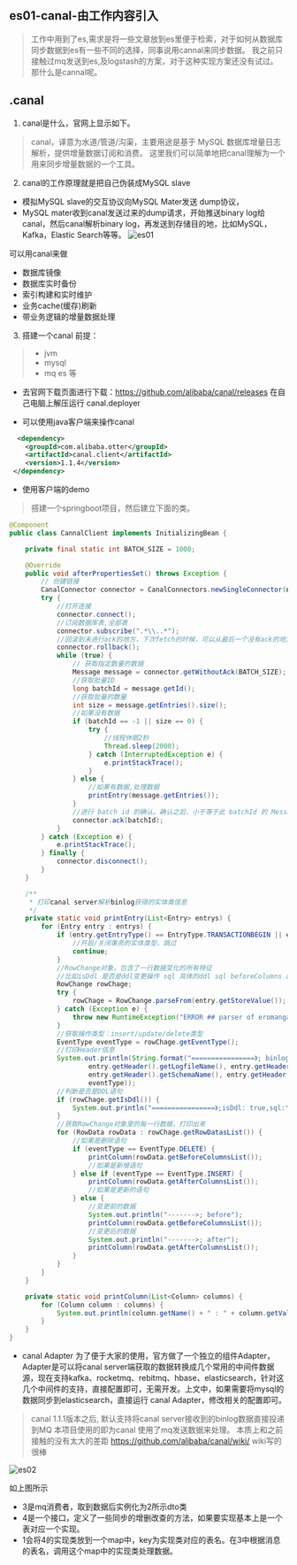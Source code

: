 ## es01-canal-由工作内容引入

> 工作中用到了es,需求是将一些文章放到es里便于检索，对于如何从数据库同步数据到es有一些不同的选择，同事说用cannal来同步数据。
> 我之前只接触过mq发送到es,及logstash的方案，对于这种实现方案还没有试过。
那什么是cannal呢。

## .canal

1. canal是什么，官网上显示如下。
>canal，译意为水道/管道/沟渠，主要用途是基于 MySQL 数据库增量日志解析，提供增量数据订阅和消费。
这里我们可以简单地把canal理解为一个用来同步增量数据的一个工具。

2. canal的工作原理就是把自己伪装成MySQL slave  
-  模拟MySQL slave的交互协议向MySQL Mater发送 dump协议，  
-  MySQL mater收到canal发送过来的dump请求，开始推送binary log给canal，然后canal解析binary log，再发送到存储目的地，比如MySQL，Kafka，Elastic Search等等。
![es01](/es01-由工作内容引入/es01-01.jpg)

可以用canal来做  
- 数据库镜像
- 数据库实时备份
- 索引构建和实时维护
- 业务cache(缓存)刷新
- 带业务逻辑的增量数据处理

3. 搭建一个canal
前提：
> - jvm
> - mysql
> - mq es 等

- 去官网下载页面进行下载：https://github.com/alibaba/canal/releases
  在自己电脑上解压运行 canal.deployer

- 可以使用java客户端来操作canal
```xml
  <dependency>
    <groupId>com.alibaba.otter</groupId>
    <artifactId>canal.client</artifactId>
    <version>1.1.4</version>
 </dependency>
```

- 使用客户端的demo
> 搭建一个springboot项目，然后建立下面的类。
```java
@Component
public class CannalClient implements InitializingBean {

    private final static int BATCH_SIZE = 1000;

    @Override
    public void afterPropertiesSet() throws Exception {
        // 创建链接
        CanalConnector connector = CanalConnectors.newSingleConnector(new InetSocketAddress("127.0.0.1", 11111), "example", "", "");
        try {
            //打开连接
            connector.connect();
            //订阅数据库表,全部表
            connector.subscribe(".*\\..*");
            //回滚到未进行ack的地方，下次fetch的时候，可以从最后一个没有ack的地方开始拿
            connector.rollback();
            while (true) {
                // 获取指定数量的数据
                Message message = connector.getWithoutAck(BATCH_SIZE);
                //获取批量ID
                long batchId = message.getId();
                //获取批量的数量
                int size = message.getEntries().size();
                //如果没有数据
                if (batchId == -1 || size == 0) {
                    try {
                        //线程休眠2秒
                        Thread.sleep(2000);
                    } catch (InterruptedException e) {
                        e.printStackTrace();
                    }
                } else {
                    //如果有数据,处理数据
                    printEntry(message.getEntries());
                }
                //进行 batch id 的确认。确认之后，小于等于此 batchId 的 Message 都会被确认。
                connector.ack(batchId);
            }
        } catch (Exception e) {
            e.printStackTrace();
        } finally {
            connector.disconnect();
        }
    }

    /**
     * 打印canal server解析binlog获得的实体类信息
     */
    private static void printEntry(List<Entry> entrys) {
        for (Entry entry : entrys) {
            if (entry.getEntryType() == EntryType.TRANSACTIONBEGIN || entry.getEntryType() == EntryType.TRANSACTIONEND) {
                //开启/关闭事务的实体类型，跳过
                continue;
            }
            //RowChange对象，包含了一行数据变化的所有特征
            //比如isDdl 是否是ddl变更操作 sql 具体的ddl sql beforeColumns afterColumns 变更前后的数据字段等等
            RowChange rowChage;
            try {
                rowChage = RowChange.parseFrom(entry.getStoreValue());
            } catch (Exception e) {
                throw new RuntimeException("ERROR ## parser of eromanga-event has an error , data:" + entry.toString(), e);
            }
            //获取操作类型：insert/update/delete类型
            EventType eventType = rowChage.getEventType();
            //打印Header信息
            System.out.println(String.format("================》; binlog[%s:%s] , name[%s,%s] , eventType : %s",
                    entry.getHeader().getLogfileName(), entry.getHeader().getLogfileOffset(),
                    entry.getHeader().getSchemaName(), entry.getHeader().getTableName(),
                    eventType));
            //判断是否是DDL语句
            if (rowChage.getIsDdl()) {
                System.out.println("================》;isDdl: true,sql:" + rowChage.getSql());
            }
            //获取RowChange对象里的每一行数据，打印出来
            for (RowData rowData : rowChage.getRowDatasList()) {
                //如果是删除语句
                if (eventType == EventType.DELETE) {
                    printColumn(rowData.getBeforeColumnsList());
                    //如果是新增语句
                } else if (eventType == EventType.INSERT) {
                    printColumn(rowData.getAfterColumnsList());
                    //如果是更新的语句
                } else {
                    //变更前的数据
                    System.out.println("------->; before");
                    printColumn(rowData.getBeforeColumnsList());
                    //变更后的数据
                    System.out.println("------->; after");
                    printColumn(rowData.getAfterColumnsList());
                }
            }
        }
    }

    private static void printColumn(List<Column> columns) {
        for (Column column : columns) {
            System.out.println(column.getName() + " : " + column.getValue() + "    update=" + column.getUpdated());
        }
    }
}
```

- canal Adapter 
 为了便于大家的使用，官方做了一个独立的组件Adapter，Adapter是可以将canal server端获取的数据转换成几个常用的中间件数据源，现在支持kafka、rocketmq、rebitmq、hbase、elasticsearch，针对这几个中间件的支持，直接配置即可，无需开发。上文中，如果需要将mysql的数据同步到elasticsearch，直接运行 canal Adapter，修改相关的配置即可。  

 >canal 1.1.1版本之后, 默认支持将canal server接收到的binlog数据直接投递到MQ
 >本项目使用的即为canal 使用了mq发送数据来处理。
 > 本质上和之前接触的没有太大的差距
 > https://github.com/alibaba/canal/wiki/
 > wiki写的很棒

 ![es02](/es01-由工作内容引入/es01-02.jpg)

 如上图所示
- 3是mq消费者，取到数据后实例化为2所示dto类
- 4是一个接口，定义了一些同步的增删改查的方法，如果要实现基本上是一个表对应一个实现。
- 1会将4的实现类放到一个map中，key为实现类对应的表名。在3中根据消息的表名，调用这个map中的实现类处理数据。
